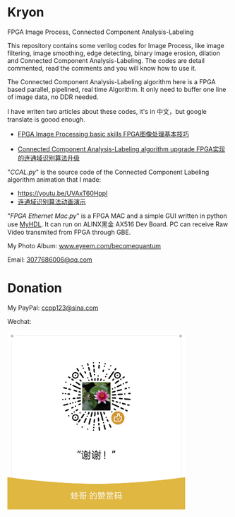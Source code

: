 # Kryon
FPGA Image Process, Connected Component Analysis-Labeling

This repository contains some verilog codes for Image Process, like image filtering, image smoothing, edge detecting, binary image erosion, dilation and Connected Component Analysis-Labeling. The codes are detail commented, read the comments and you will know how to use it.

The Connected Component Analysis-Labeling algorithm here is a FPGA based parallel, pipelined, real time Algorithm. It only need to buffer one line of image data, no DDR needed.

I have writen two articles about these codes, it's in 中文，but google translate is goood enough.

* [FPGA Image Processing basic skills FPGA图像处理基本技巧](http://blog.sina.com.cn/s/blog_539ee1ae0102xtnz.html)
 
* [Connected Component Analysis-Labeling algorithm upgrade FPGA实现的连通域识别算法升级](http://blog.sina.com.cn/s/blog_539ee1ae0102xtod.html)

"*CCAL.py*" is the source code of the Connected Component Labeling algorithm animation that I made: 

* https://youtu.be/UVAxT60HppI
* [连通域识别算法动画演示](https://www.bilibili.com/video/av26067000)

"*FPGA Ethernet Mac.py*" is a FPGA MAC and a simple GUI written in python use [MyHDL](http://docs.myhdl.org/en/stable/). It can run on ALINX黑金 AX516 Dev Board. PC can receive Raw Video transmited from FPGA through GBE.

My Photo Album: www.eyeem.com/becomequantum

Email: 3077686006@qq.com
# Donation
My PayPal: ccpp123@sina.com

Wechat:

![zan](微信赞赏码.png)
